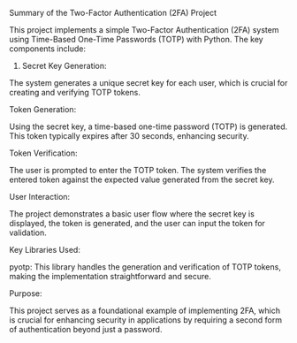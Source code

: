 Summary of the Two-Factor Authentication (2FA) Project

This project implements a simple Two-Factor Authentication (2FA) system using Time-Based One-Time Passwords (TOTP) with Python. The key components include:

1. Secret Key Generation:

 The system generates a unique secret key for each user, which is crucial for creating and verifying TOTP tokens.

Token Generation:
    
Using the secret key, a time-based one-time password (TOTP) is generated. This token typically expires after 30 seconds, enhancing security.

Token Verification: 

The user is prompted to enter the TOTP token. The system verifies the entered token against the expected value generated from the secret key.

User Interaction: 

The project demonstrates a basic user flow where the secret key is displayed, the token is generated, and the user can input the token for validation.

Key Libraries Used:

pyotp: This library handles the generation and verification of TOTP tokens, making the implementation straightforward and secure.

Purpose:

This project serves as a foundational example of implementing 2FA, which is crucial for enhancing security in applications by requiring a second form of authentication beyond just a password.
